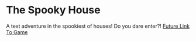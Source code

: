 # The Spooky House

A text adventure in the spookiest of houses! Do you dare enter?! [Future Link To Game]()